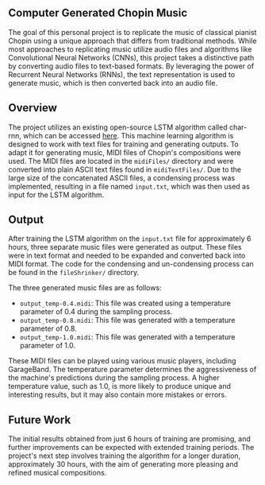 ## Computer Generated Chopin Music

The goal of this personal project is to replicate the music of classical pianist Chopin using a unique approach that differs from traditional methods. While most approaches to replicating music utilize audio files and algorithms like Convolutional Neural Networks (CNNs), this project takes a distinctive path by converting audio files to text-based formats. By leveraging the power of Recurrent Neural Networks (RNNs), the text representation is used to generate music, which is then converted back into an audio file.

## Overview
The project utilizes an existing open-source LSTM algorithm called char-rnn, which can be accessed [here](https://github.com/karpathy/char-rnn). This machine learning algorithm is designed to work with text files for training and generating outputs. To adapt it for generating music, MIDI files of Chopin's compositions were used. The MIDI files are located in the `midiFiles/` directory and were converted into plain ASCII text files found in `midiTextFiles/`. Due to the large size of the concatenated ASCII files, a condensing process was implemented, resulting in a file named `input.txt`, which was then used as input for the LSTM algorithm.

## Output
After training the LSTM algorithm on the `input.txt` file for approximately 6 hours, three separate music files were generated as output. These files were in text format and needed to be expanded and converted back into MIDI format. The code for the condensing and un-condensing process can be found in the `fileShrinker/` directory.

The three generated music files are as follows:
- `output_temp-0.4.midi`: This file was created using a temperature parameter of 0.4 during the sampling process.
- `output_temp-0.8.midi`: This file was generated with a temperature parameter of 0.8.
- `output_temp-1.0.midi`: This file was generated with a temperature parameter of 1.0.

These MIDI files can be played using various music players, including GarageBand. The temperature parameter determines the aggressiveness of the machine's predictions during the sampling process. A higher temperature value, such as 1.0, is more likely to produce unique and interesting results, but it may also contain more mistakes or errors.

## Future Work
The initial results obtained from just 6 hours of training are promising, and further improvements can be expected with extended training periods. The project's next step involves training the algorithm for a longer duration, approximately 30 hours, with the aim of generating more pleasing and refined musical compositions.